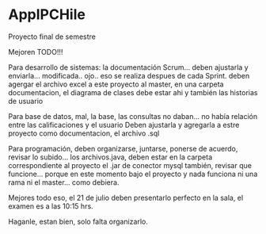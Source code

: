 AppIPCHile
==========

Proyecto final de semestre

Mejoren TODO!!!

Para desarrollo de sistemas: la documentación Scrum... deben ajustarla y enviarla... modificada.. ojo.. eso se realiza despues de cada
Sprint. deben agergar el archivo excel a este proyecto al master, en una carpeta documentacion, el diagrama de clases debe estar ahi y también las historias de usuario

Para base de datos, mal, la base, las consultas no daban... no había relación entre las calificaciones y el usuario
Deben ajustarla y agregarla a estre proyecto como documentacion, el archivo .sql

Para programación, deben organizarse, juntarse, ponerse de acuerdo, revisar lo subido... los archivos.java, deben estar en la carpeta 
correspondiente al proyecto
el .jar de conector mysql también, revisar que funcione... porque en este momento bajo el proyecto y nada funciona
ni una rama ni el master... como debiera.

Mejores todo eso, el 21 de julio deben presentarlo perfecto en la sala, el examen es a las 10:15 hrs.

Haganle, estan bien, solo falta organizarlo.
